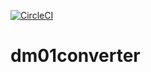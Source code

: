 [![CircleCI](https://circleci.com/gh/giodegiorgi/dm01converter/tree/master.svg?style=svg)](https://circleci.com/gh/giodegiorgi/dm01converter/tree/master)

# dm01converter
